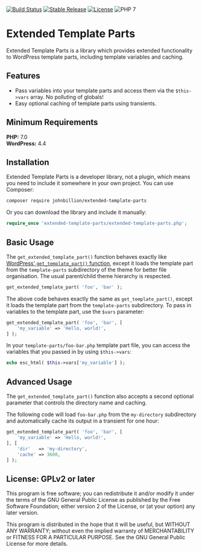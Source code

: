 [![Build Status](https://travis-ci.org/johnbillion/extended-template-parts.svg?branch=master)](https://travis-ci.org/johnbillion/extended-template-parts)
[![Stable Release](https://img.shields.io/packagist/v/johnbillion/extended-template-parts.svg)](https://packagist.org/packages/johnbillion/extended-template-parts)
[![License](https://img.shields.io/badge/license-GPL_v2%2B-blue.svg)](https://github.com/johnbillion/extended-template-parts/blob/master/LICENSE)
![PHP 7](https://img.shields.io/badge/php-7-blue.svg)

# Extended Template Parts

Extended Template Parts is a library which provides extended functionality to WordPress template parts, including template variables and caching.

## Features ##

 * Pass variables into your template parts and access them via the `$this->vars` array. No polluting of globals!
 * Easy optional caching of template parts using transients.

## Minimum Requirements ##

**PHP:** 7.0  
**WordPress:** 4.4  

## Installation ##

Extended Template Parts is a developer library, not a plugin, which means you need to include it somewhere in your own project.
You can use Composer:

```bash
composer require johnbillion/extended-template-parts
```

Or you can download the library and include it manually:

```php
require_once 'extended-template-parts/extended-template-parts.php';
```

## Basic Usage ##

The `get_extended_template_part()` function behaves exactly like [WordPress' `get_template_part()` function](https://developer.wordpress.org/reference/functions/get_template_part/), except it loads the template part from the `template-parts` subdirectory of the theme for better file organisation. The usual parent/child theme hierarchy is respected.

```php
get_extended_template_part( 'foo', 'bar' );
```

The above code behaves exactly the same as `get_template_part()`, except it loads the template part from the `template-parts` subdirectory. To pass in variables to the template part, use the `$vars` parameter:

```php
get_extended_template_part( 'foo', 'bar', [
	'my_variable' => 'Hello, world!',
] );
```

In your `template-parts/foo-bar.php` template part file, you can access the variables that you passed in by using `$this->vars`:

```php
echo esc_html( $this->vars['my_variable'] );
```

## Advanced Usage ##

The `get_extended_template_part()` function also accepts a second optional parameter that controls the directory name and caching.

The following code will load `foo-bar.php` from the `my-directory` subdirectory and automatically cache its output in a transient for one hour:

```php
get_extended_template_part( 'foo', 'bar', [
	'my_variable' => 'Hello, world!',
], [
	'dir'   => 'my-directory',
	'cache' => 3600,
] );
```

## License: GPLv2 or later ##

This program is free software; you can redistribute it and/or modify
it under the terms of the GNU General Public License as published by
the Free Software Foundation; either version 2 of the License, or
(at your option) any later version.

This program is distributed in the hope that it will be useful,
but WITHOUT ANY WARRANTY; without even the implied warranty of
MERCHANTABILITY or FITNESS FOR A PARTICULAR PURPOSE.  See the
GNU General Public License for more details.
